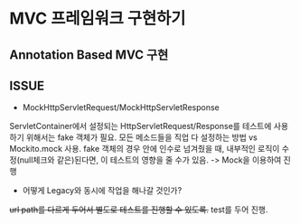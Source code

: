 # MVC 프레임워크 구현하기

## Annotation Based MVC 구현

## ISSUE

- MockHttpServletRequest/MockHttpServletResponse

ServletContainer에서 설정되는 HttpServletRequest/Response를 테스트에 사용하기 위해서는 fake 객체가 필요. 모든 메소드들을 직업 다 설정하는
방법 vs Mockito.mock 사용.
fake 객체의 경우 안에 인수로 넘겨줬을 때, 내부적인 로직이 수정(null체크와 같은)된다면, 이 테스트의 영향을 줄 수가 있음.
-> Mock을 이용하여 진행

- 어떻게 Legacy와 동시에 작업을 해나갈 것인가?

~~url path를 다르게 두어서 별도로 테스트를 진행할 수 있도록.~~
test를 두어 진행.
